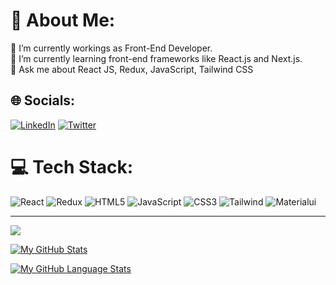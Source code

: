 # 💫 About Me:
🔭 I’m currently workings as Front-End Developer. <br>🌱 I’m currently learning front-end frameworks like React.js and Next.js.<br>💬 Ask me about React JS, Redux, JavaScript, Tailwind CSS<br>


## 🌐 Socials:
 [![LinkedIn](https://img.shields.io/badge/LinkedIn-%230077B5.svg?logo=linkedin&logoColor=white)](https://www.linkedin.com/in/balla-laxman-rao-1149a2172/) [![Twitter](https://img.shields.io/badge/Twitter-%230077B5.svg?logo=twitter&logoColor=white)](https://twitter.com/laxmanballa2001)

# 💻 Tech Stack:
![React](https://img.shields.io/badge/react-%2320232a.svg?style=for-the-badge&logo=react&logoColor=%2361DAFB) ![Redux](https://img.shields.io/badge/redux-%23593d88.svg?style=for-the-badge&logo=redux&logoColor=white) ![HTML5](https://img.shields.io/badge/html5-%23E34F26.svg?style=for-the-badge&logo=html5&logoColor=white) ![JavaScript](https://img.shields.io/badge/javascript-%23323330.svg?style=for-the-badge&logo=javascript&logoColor=%23F7DF1E) ![CSS3](https://img.shields.io/badge/css3-%231572B6.svg?style=for-the-badge&logo=css3&logoColor=white) ![Tailwind](https://img.shields.io/badge/tailwindcss-%23563D7C.svg?style=for-the-badge&logo=tailwindcss&logoColor=white) ![Materialui](https://img.shields.io/badge/materialui-%231572B6.svg?style=for-the-badge&logo=mui&logoColor=white)


---
[![](https://visitcount.itsvg.in/api?id=ballalaxman&label=Profile%20Views&color=0&pretty=false)](https://visitcount.itsvg.in)


[![My GitHub Stats](https://github-readme-stats.vercel.app/api/?username=ballalaxman&count_private=true&theme=tokyonight&showicons=true)]()



[![My GitHub Language Stats](https://github-readme-stats.vercel.app/api/top-langs/?username=ballalaxman&langs_count=5&theme=tokyonight)]()

